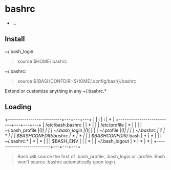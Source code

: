 bashrc
======

- ...

Install
-------

~/.bash_login:

> source $HOME/.bashrc

~/.bashrc:

> source ${BASHCONFDIR:-$HOME/.config/bash}/bashrc

Extend or customize anything in any ~/.bashrc.*

Loading
-------

+--------------------------+---+---+---+
|                          | l | i | * |
+--------------------------+---+---+---+
| /etc/bash.bashrc         |   | * |   |
| /etc/profile             | * |   |   |
| ~/.bash_profile          |(*)|   |   |
| ~/.bash_login            |(*)|   |   |
| ~/.profile               |(*)|   |   |
| ~/.bashrc                | ? | * |   |
| $BASHCONFDIR/bashrc      | * | * |   |
|   $BASHCONFDIR/*.bash    | * | * |   |
|   ~/.bashrc.*            | * | * |   |
| $BASH_ENV                |   |   | * |
| ~/.bash_logout           | * | * | * |
+--------------------------+---+---+---+

> Bash will source the first of .bash_profile, .bash_login or .profile.
> Bash won't source .bashrc automatically upon login.
